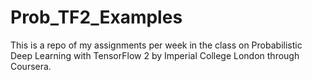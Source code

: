 # Prob_TF2_Examples
This is a repo of my assignments per week in the class on Probabilistic Deep Learning with TensorFlow 2  by Imperial College London through Coursera.
